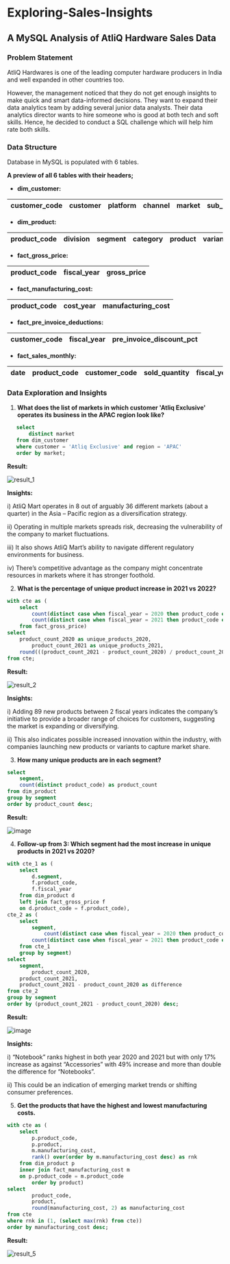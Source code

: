 # Exploring-Sales-Insights
## A MySQL Analysis of AtliQ Hardware Sales Data
### Problem Statement
AtliQ Hardwares is one of the leading computer hardware producers in India and well expanded in other countries too.

However, the management noticed that they do not get enough insights to make quick and smart data-informed decisions. They want to expand their data analytics team by adding several junior data analysts. Their data analytics director wants to hire someone who is good at both tech and soft skills. Hence, he decided to conduct a SQL challenge which will help him rate both skills.

### Data Structure
Database in MySQL is populated with 6 tables.

**A preview of all 6 tables with their headers;**

- **dim_customer:**

| customer_code | customer | platform | channel | market | sub_zone | region |
|---------------|----------|----------|---------|--------|----------|--------|

- **dim_product:**

| product_code | division | segment | category | product | variant |
|--------------|----------|----------|---------|--------|----------|

- **fact_gross_price:**

| product_code | fiscal_year | gross_price |
|---------------|----------|---------------|

- **fact_manufacturing_cost:**

| product_code | cost_year | manufacturing_cost |
|---------------|----------|---------------|

- **fact_pre_invoice_deductions:**

| customer_code | fiscal_year | pre_invoice_discount_pct |
|---------------|----------|---------------|

- **fact_sales_monthly:**

| date | product_code | customer_code | sold_quantity | fiscal_year |
|---------------|----------|---------------|-----------|------------|

### Data Exploration and Insights

1. **What does the list of markets in which customer 'Atliq Exclusive' operates its business in the APAC region look like?**

```sql
   select 
       distinct market
   from dim_customer
   where customer = 'Atliq Exclusive' and region = 'APAC'
   order by market;
```
   
**Result:**

   ![result_1](https://github.com/jakejosh6751/Exploring-Sales-Insights/assets/148710647/b888de8f-be83-4d1a-8410-b26b673d2186)

**Insights:**

i)	AtliQ Mart operates in 8 out of arguably 36 different markets (about a quarter) in the Asia – Pacific region as a diversification strategy.
      
ii) Operating in multiple markets spreads risk, decreasing the vulnerability of the company to market fluctuations.
      
iii) It also shows AtliQ Mart’s ability to navigate different regulatory environments for business.
      
iv)	There’s competitive advantage as the company might concentrate resources in markets where it has stronger foothold.

2. **What is the percentage of unique product increase in 2021 vs 2022?**

```sql
with cte as (
	select
		count(distinct case when fiscal_year = 2020 then product_code end) as product_count_2020,
		count(distinct case when fiscal_year = 2021 then product_code end) as product_count_2021
	from fact_gross_price)
select
	product_count_2020 as unique_products_2020,
        product_count_2021 as unique_products_2021,
	round(((product_count_2021 - product_count_2020) / product_count_2020) * 100, 2) as percentage_change
from cte;
```

**Result:**

![result_2](https://github.com/jakejosh6751/Exploring-Sales-Insights/assets/148710647/9c16fde6-7e52-458c-9c26-9f9b30807fb9)


**Insights:**

i) Adding 89 new products between 2 fiscal years indicates the company’s initiative to provide a broader range of choices for customers, suggesting the market is expanding or diversifying.

ii) This also indicates possible increased innovation within the industry, with companies launching new products or variants to capture market share.

3. **How many unique products are in each segment?**

```sql
select
	segment,
	count(distinct product_code) as product_count
from dim_product
group by segment
order by product_count desc;
```

**Result:**
   
![image](https://github.com/jakejosh6751/Exploring-Sales-Insights/assets/148710647/e3e4e995-c59d-43eb-8b3d-7696de804699)


4. **Follow-up from 3: Which segment had the most increase in unique products in 2021 vs 2020?**

```sql
with cte_1 as (
	select
		d.segment,
		f.product_code,
		f.fiscal_year
	from dim_product d
	left join fact_gross_price f
	on d.product_code = f.product_code),
cte_2 as (
	select
		segment,
	        count(distinct case when fiscal_year = 2020 then product_code end) as product_count_2020,
		count(distinct case when fiscal_year = 2021 then product_code end) as product_count_2021
	from cte_1
	group by segment)
select 
	segment,
    	product_count_2020,
	product_count_2021,
	product_count_2021 - product_count_2020 as difference
from cte_2
group by segment
order by (product_count_2021 - product_count_2020) desc;
```

**Result:**

![image](https://github.com/jakejosh6751/Exploring-Sales-Insights/assets/148710647/79314c91-daf5-4921-888a-07b2e09b51ee)

**Insights:**

i) “Notebook” ranks highest in both year 2020 and 2021 but with only 17% increase as against “Accessories” with 49% increase and more than double the difference for “Notebooks”.

ii) This could be an indication of emerging market trends or shifting consumer preferences.

5. **Get the products that have the highest and lowest manufacturing costs.**

```sql
with cte as (
	select
		p.product_code,
		p.product,
		m.manufacturing_cost,
		rank() over(order by m.manufacturing_cost desc) as rnk
	from dim_product p
	inner join fact_manufacturing_cost m
	on p.product_code = m.product_code
    	order by product)
select
		product_code,
		product,
		round(manufacturing_cost, 2) as manufacturing_cost
from cte
where rnk in (1, (select max(rnk) from cte))
order by manufacturing_cost desc;
```

**Result:**

![result_5](https://github.com/jakejosh6751/Exploring-Sales-Insights/assets/148710647/50717439-80e1-4233-8680-dfebc38f5164)













